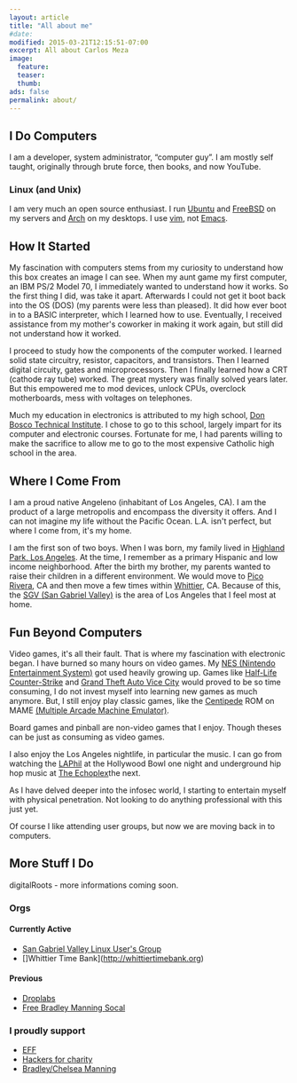 ```yaml
---
layout: article
title: "All about me"
#date:
modified: 2015-03-21T12:15:51-07:00
excerpt: All about Carlos Meza
image:
  feature:
  teaser:
  thumb:
ads: false
permalink: about/
---
```

## I Do Computers

I am a developer, system administrator, “computer guy”. I am mostly self taught, originally through brute force, then books, and now YouTube.

### Linux (and Unix)

I am very much an open source enthusiast. I run [Ubuntu](http://www.ubuntu.com/) and [FreeBSD](https://www.freebsd.org/) on my servers and [Arch](https://www.archlinux.org/) on my desktops. I use [vim](http://www.vim.org/), not [Emacs](https://www.gnu.org/software/emacs/).

## How It Started

My fascination with computers stems from my curiosity to understand how this box creates an image I can see. When my aunt game my first computer, an IBM PS/2 Model 70, I immediately wanted to understand how it works. So the first thing I did, was take it apart. Afterwards I could not get it boot back into the OS (DOS) (my parents were less than pleased). It did how ever boot in to a BASIC interpreter, which I learned how to use. Eventually, I received assistance from my mother's coworker in making it work again, but still did not understand how it worked.

I proceed to study how the components of the computer worked. I learned solid state circuitry, resistor, capacitors, and transistors. Then I learned digital circuity, gates and microprocessors. Then I finally learned how a CRT (cathode ray tube) worked. The great mystery was finally solved years later. But this empowered me to mod devices, unlock CPUs, overclock motherboards, mess with voltages on telephones.

Much my education in electronics is attributed to my high school, [Don Bosco Technical Institute](). I chose to go to this school, largely impart for its computer and electronic courses. Fortunate for me, I had parents willing to make the sacrifice to allow me to go to the most expensive Catholic high school in the area.

## Where I Come From

I am a proud native Angeleno (inhabitant of Los Angeles, CA). I am the product of a large metropolis and encompass the diversity it offers. And I can not imagine my life without the Pacific Ocean. L.A. isn't perfect, but where I come from, it's my home.

I am the first son of two boys. When I was born, my family lived in [Highland Park, Los Angeles](http://en.wikipedia.org/wiki/Highland_Park,_Los_Angeles).  At the time, I remember as a primary Hispanic and low income neighborhood. After the birth my brother, my parents wanted to raise their children in a different environment. We would move to [Pico Rivera](http://en.wikipedia.org/wiki/Pico_Rivera,_California), CA and then move a few times within [Whittier](http://en.wikipedia.org/wiki/Whittier,_California), CA. Because of this, the [SGV (San Gabriel Valley)](http://en.wikipedia.org/wiki/San_Gabriel_Valley) is the area of Los Angeles that I feel most at home.

## Fun Beyond Computers

Video games, it's all their fault. That is where my fascination with electronic began. I have burned so many hours on video games. My [NES (Nintendo Entertainment System)](http://en.wikipedia.org/wiki/Nintendo_Entertainment_System) got used heavily growing up. Games like [Half-Life Counter-Strike](http://en.wikipedia.org/wiki/Counter-Strike) and [Grand Theft Auto Vice City](http://www.rockstargames.com/vicecity/) would proved to be so time consuming, I do not invest myself into learning new games as much anymore. But, I still enjoy play classic games, like the [Centipede](http://en.wikipedia.org/wiki/Centipede_%28video_game%29) ROM on MAME [(Multiple Arcade Machine Emulator)](http://mamedev.org/).

Board games and pinball are non-video games that I enjoy. Though theses can be just as consuming as video games.

I also enjoy the Los Angeles nightlife, in particular the music. I can go from watching the [LAPhil](http://www.hollywoodbowl.com/philpedia/los-angeles-philharmonic) at the Hollywood Bowl one night and underground hip hop music at [The Echoplex](http://www.theecho.com)the next.

As I have delved deeper into the infosec world, I starting to entertain myself with physical penetration. Not looking to do anything professional with this just yet.

Of course I like attending user groups, but now we are moving back in to computers.

## More Stuff I Do

digitalRoots - more informations coming soon.

### Orgs

#### Currently Active
- [San Gabriel Valley Linux User's Group](http://www.sgvlug.org/)
- []Whittier Time Bank](http://whittiertimebank.org)

#### Previous
- [Droplabs](http://www.droplabs.net/)
- [Free Bradley Manning Socal](https://www.facebook.com/FreeChelseaManningSoCal/info?tab=page_info)

### I proudly support
- [EFF](https://www.eff.org/)
- [Hackers for charity](http://www.hackersforcharity.org/)
- [Bradley/Chelsea Manning](http://www.chelseamanning.org/)
